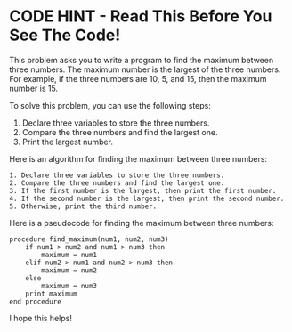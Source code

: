# CODE HINT - Read This Before You See The Code!

This problem asks you to write a program to find the maximum between three numbers. The maximum number is the largest of the three numbers. For example, if the three numbers are 10, 5, and 15, then the maximum number is 15.

To solve this problem, you can use the following steps:

1. Declare three variables to store the three numbers.
2. Compare the three numbers and find the largest one.
3. Print the largest number.

Here is an algorithm for finding the maximum between three numbers:

```
1. Declare three variables to store the three numbers.
2. Compare the three numbers and find the largest one.
3. If the first number is the largest, then print the first number.
4. If the second number is the largest, then print the second number.
5. Otherwise, print the third number.
```

Here is a pseudocode for finding the maximum between three numbers:

```
procedure find_maximum(num1, num2, num3)
    if num1 > num2 and num1 > num3 then
        maximum = num1
    elif num2 > num1 and num2 > num3 then
        maximum = num2
    else
        maximum = num3
    print maximum
end procedure
```

I hope this helps!
